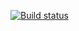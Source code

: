 [![Build status](https://ci.appveyor.com/api/projects/status/vb4udm0c7m0agvdv/branch/master?svg=true)](https://ci.appveyor.com/project/RomanAZhukov/ordercardselenium-j8ynp/branch/master)
